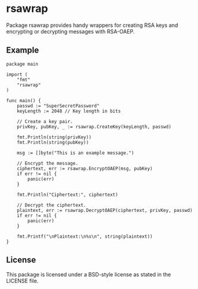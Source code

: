 # rsawrap
Package rsawrap provides handy wrappers for creating RSA keys and encrypting or decrypting messages with RSA-OAEP.

## Example
```
package main

import (
	"fmt"
	"rsawrap"
)

func main() {
	passwd := "SuperSecretPassword"
	keyLength := 2048 // Key length in bits

	// Create a key pair.
	privKey, pubKey, _ := rsawrap.CreateKey(keyLength, passwd)

	fmt.Println(string(privKey))
	fmt.Println(string(pubKey))

	msg := []byte("This is an example message.")

	// Encrypt the message.
	ciphertext, err := rsawrap.EncryptOAEP(msg, pubKey)
	if err != nil {
		panic(err)
	}

	fmt.Println("Ciphertext:", ciphertext)

	// Decrypt the ciphertext.
	plaintext, err := rsawrap.DecryptOAEP(ciphertext, privKey, passwd)
	if err != nil {
		panic(err)
	}

	fmt.Printf("\nPlaintext:\n%s\n", string(plaintext))
}
```

## License
This package is licensed under a BSD-style license as stated in the LICENSE file.
